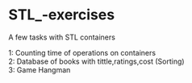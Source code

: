 # STL_-exercises
A few tasks with STL containers

1: Counting time of operations on containers<br/>
2: Database of books with tittle,ratings,cost (Sorting)<br/>
3: Game Hangman<br/>

